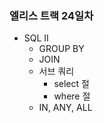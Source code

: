 ### 엘리스 트랙 24일차

- SQL II
  - GROUP BY
  - JOIN
  - 서브 쿼리
    - select 절
    - where 절
  - IN, ANY, ALL